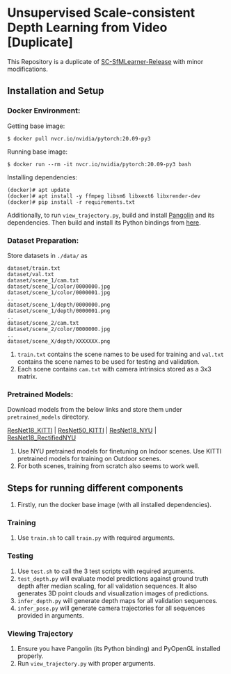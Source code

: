 # Unsupervised Scale-consistent Depth Learning from Video [Duplicate]
This Repository is a duplicate of [SC-SfMLearner-Release](https://github.com/JiawangBian/SC-SfMLearner-Release) with minor modifications.

## Installation and Setup
### Docker Environment:
Getting base image:
```shell script
$ docker pull nvcr.io/nvidia/pytorch:20.09-py3
```

Running base image:
```shell script
$ docker run --rm -it nvcr.io/nvidia/pytorch:20.09-py3 bash
```

Installing dependencies:
```shell script
(docker)# apt update
(docker)# apt install -y ffmpeg libsm6 libxext6 libxrender-dev
(docker)# pip install -r requirements.txt
```

Additionally, to run ```view_trajectory.py```, build and install [Pangolin](https://github.com/stevenlovegrove/Pangolin) and its dependencies. Then build and install its Python bindings from [here](https://github.com/uoip/pangolin).

### Dataset Preparation:
Store datasets in ```./data/``` as

    dataset/train.txt
    dataset/val.txt
    dataset/scene_1/cam.txt
    dataset/scene_1/color/0000000.jpg
    dataset/scene_1/color/0000001.jpg
    ..
    dataset/scene_1/depth/0000000.png
    dataset/scene_1/depth/0000001.png
    ..
    dataset/scene_2/cam.txt
    dataset/scene_2/color/0000000.jpg
    ..
    dataset/scene_X/depth/XXXXXXX.png

1. ```train.txt``` contains the scene names to be used for training and ```val.txt``` contains the scene names to be used for testing and validation.
2. Each scene contains ```cam.txt``` with camera intrinsics stored as a 3x3 matrix.

### Pretrained Models:
Download models from the below links and store them under ```pretrained_models``` directory.

[ResNet18_KITTI](https://onedrive.live.com/?authkey=%21AP8Z6Tl8RC8waZo&id=36712431A95E7A25%212455&cid=36712431A95E7A25) | [ResNet50_KITTI](https://onedrive.live.com/?authkey=%21AP8Z6Tl8RC8waZo&id=36712431A95E7A25%212454&cid=36712431A95E7A25) | [ResNet18_NYU](https://onedrive.live.com/?authkey=%21AAnfSiMjlmnkizc&id=36712431A95E7A25%213206&cid=36712431A95E7A25) | [ResNet18_RectifiedNYU](https://onedrive.live.com/?authkey=%21AAnfSiMjlmnkizc&id=36712431A95E7A25%213207&cid=36712431A95E7A25)

1. Use NYU pretrained models for finetuning on Indoor scenes. Use KITTI pretrained models for training on Outdoor scenes.
2. For both scenes, training from scratch also seems to work well.

## Steps for running different components
1. Firstly, run the docker base image (with all installed dependencies).
 
### Training
1. Use ```train.sh``` to call ```train.py``` with required arguments.

### Testing
1. Use ```test.sh``` to call the 3 test scripts with required arguments.
2. ```test_depth.py``` will evaluate model predictions against ground truth depth after median scaling, for all validation sequences. It also generates 3D point clouds and visualization images of predictions.
3. ```infer_depth.py``` will generate depth maps for all validation sequences.
4. ```infer_pose.py``` will generate camera trajectories for all sequences provided in arguments.

### Viewing Trajectory
1. Ensure you have Pangolin (its Python binding) and PyOpenGL installed properly.
2. Run ```view_trajectory.py``` with proper arguments.